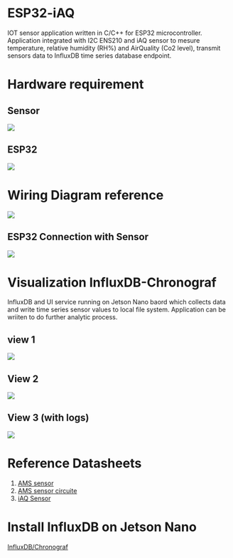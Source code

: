 # ESP32-iAQ

IOT sensor application written in C/C++ for ESP32 microcontroller. Application integrated with I2C ENS210 and iAQ sensor to mesure temperature, relative humidity (RH%) and AirQuality (Co2 level), transmit sensors data to InfluxDB time series database endpoint. 

# Hardware requirement
## Sensor
<p align="left">
  <img src="images/ams-pmod.jpg-550x0.jpg"/>
</p>

## ESP32 
<p align="left">
  <img src="images/ESP32-DevKitC(ESP32-WROVER-E).png"/>
</p>


# Wiring Diagram reference 

<p align="left">
  <img src="images/Screenshot50501.png"/>
</p>

## ESP32 Connection with Sensor
<p align="left">
  <img src="images/image1.png"/>
</p>



# Visualization InfluxDB-Chronograf

InfluxDB and UI service running on Jetson Nano baord which collects data and write time series sensor values to local file system. Application can be wriiten to do further analytic process.   

## view 1
<p align="left">
  <img src="images/Screenshot-000.png"/>
</p>

## View 2
<p align="left">
  <img src="images/Screenshot-001.png"/>
</p>

## View 3 (with logs)

<p align="left">
  <img src="images/Screenshot-002.png"/>
</p>


# Reference Datasheets

1. [AMS sensor](datasheets/ams_11032016_ENS210-1026005.pdf)
2. [AMS sensor circuite](datasheets/ams_Renesas_Sensor_Board_1v0.pdf)
3. [iAQ Sensor](datasheets/iAQ-core_DS000334_1-00-1512544.pdf)


# Install InfluxDB on Jetson Nano

[InfluxDB/Chronograf](https://github.com/RaspiRepo/jetsonNano-Tick)
